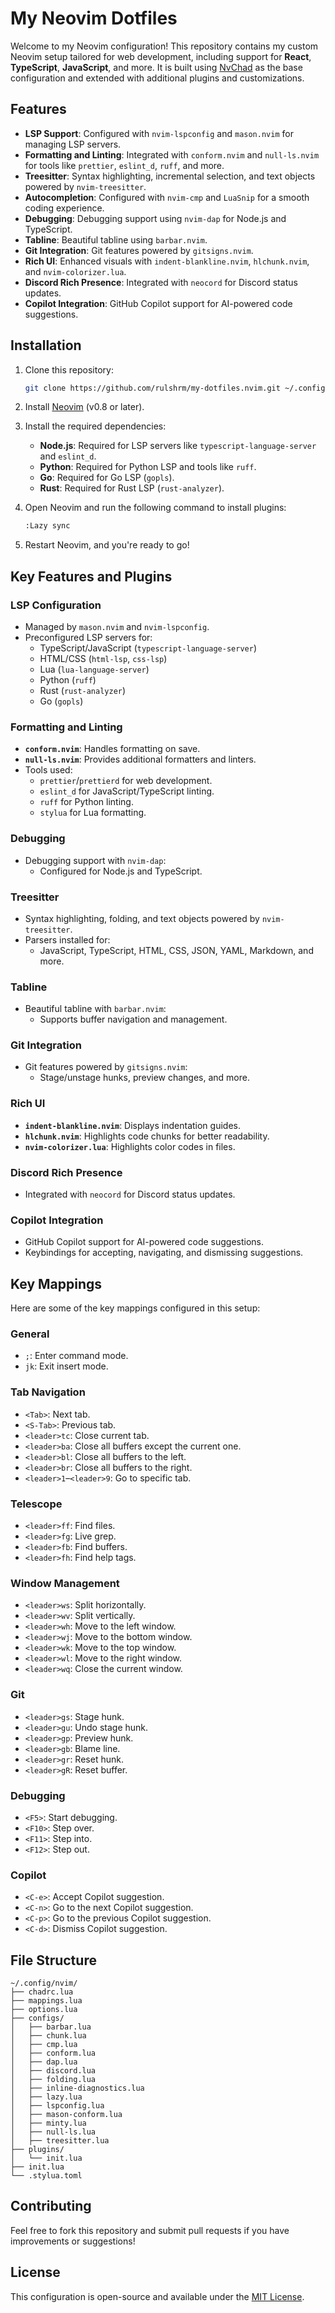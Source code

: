 # My Neovim Dotfiles

Welcome to my Neovim configuration! This repository contains my custom Neovim setup tailored for web development, including support for **React**, **TypeScript**, **JavaScript**, and more. It is built using [NvChad](https://github.com/NvChad/NvChad) as the base configuration and extended with additional plugins and customizations.

## Features

- **LSP Support**: Configured with `nvim-lspconfig` and `mason.nvim` for managing LSP servers.
- **Formatting and Linting**: Integrated with `conform.nvim` and `null-ls.nvim` for tools like `prettier`, `eslint_d`, `ruff`, and more.
- **Treesitter**: Syntax highlighting, incremental selection, and text objects powered by `nvim-treesitter`.
- **Autocompletion**: Configured with `nvim-cmp` and `LuaSnip` for a smooth coding experience.
- **Debugging**: Debugging support using `nvim-dap` for Node.js and TypeScript.
- **Tabline**: Beautiful tabline using `barbar.nvim`.
- **Git Integration**: Git features powered by `gitsigns.nvim`.
- **Rich UI**: Enhanced visuals with `indent-blankline.nvim`, `hlchunk.nvim`, and `nvim-colorizer.lua`.
- **Discord Rich Presence**: Integrated with `neocord` for Discord status updates.
- **Copilot Integration**: GitHub Copilot support for AI-powered code suggestions.

## Installation

1. Clone this repository:
   ```bash
   git clone https://github.com/rulshrm/my-dotfiles.nvim.git ~/.config/nvim
   ```
2. Install [Neovim](https://neovim.io/) (v0.8 or later).

3. Install the required dependencies:
   - **Node.js**: Required for LSP servers like `typescript-language-server` and `eslint_d`.
   - **Python**: Required for Python LSP and tools like `ruff`.
   - **Go**: Required for Go LSP (`gopls`).
   - **Rust**: Required for Rust LSP (`rust-analyzer`).

4. Open Neovim and run the following command to install plugins:
   ```bash
   :Lazy sync
   ```

5. Restart Neovim, and you're ready to go!

## Key Features and Plugins

### LSP Configuration
- Managed by `mason.nvim` and `nvim-lspconfig`.
- Preconfigured LSP servers for:
  - TypeScript/JavaScript (`typescript-language-server`)
  - HTML/CSS (`html-lsp`, `css-lsp`)
  - Lua (`lua-language-server`)
  - Python (`ruff`)
  - Rust (`rust-analyzer`)
  - Go (`gopls`)

### Formatting and Linting
- **`conform.nvim`**: Handles formatting on save.
- **`null-ls.nvim`**: Provides additional formatters and linters.
- Tools used:
  - `prettier`/`prettierd` for web development.
  - `eslint_d` for JavaScript/TypeScript linting.
  - `ruff` for Python linting.
  - `stylua` for Lua formatting.

### Debugging
- Debugging support with `nvim-dap`:
  - Configured for Node.js and TypeScript.

### Treesitter
- Syntax highlighting, folding, and text objects powered by `nvim-treesitter`.
- Parsers installed for:
  - JavaScript, TypeScript, HTML, CSS, JSON, YAML, Markdown, and more.

### Tabline
- Beautiful tabline with `barbar.nvim`:
  - Supports buffer navigation and management.

### Git Integration
- Git features powered by `gitsigns.nvim`:
  - Stage/unstage hunks, preview changes, and more.

### Rich UI
- **`indent-blankline.nvim`**: Displays indentation guides.
- **`hlchunk.nvim`**: Highlights code chunks for better readability.
- **`nvim-colorizer.lua`**: Highlights color codes in files.

### Discord Rich Presence
- Integrated with `neocord` for Discord status updates.

### Copilot Integration
- GitHub Copilot support for AI-powered code suggestions.
- Keybindings for accepting, navigating, and dismissing suggestions.

## Key Mappings

Here are some of the key mappings configured in this setup:

### General
- `;`: Enter command mode.
- `jk`: Exit insert mode.

### Tab Navigation
- `<Tab>`: Next tab.
- `<S-Tab>`: Previous tab.
- `<leader>tc`: Close current tab.
- `<leader>ba`: Close all buffers except the current one.
- `<leader>bl`: Close all buffers to the left.
- `<leader>br`: Close all buffers to the right.
- `<leader>1`–`<leader>9`: Go to specific tab.

### Telescope
- `<leader>ff`: Find files.
- `<leader>fg`: Live grep.
- `<leader>fb`: Find buffers.
- `<leader>fh`: Find help tags.

### Window Management
- `<leader>ws`: Split horizontally.
- `<leader>wv`: Split vertically.
- `<leader>wh`: Move to the left window.
- `<leader>wj`: Move to the bottom window.
- `<leader>wk`: Move to the top window.
- `<leader>wl`: Move to the right window.
- `<leader>wq`: Close the current window.

### Git
- `<leader>gs`: Stage hunk.
- `<leader>gu`: Undo stage hunk.
- `<leader>gp`: Preview hunk.
- `<leader>gb`: Blame line.
- `<leader>gr`: Reset hunk.
- `<leader>gR`: Reset buffer.

### Debugging
- `<F5>`: Start debugging.
- `<F10>`: Step over.
- `<F11>`: Step into.
- `<F12>`: Step out.

### Copilot
- `<C-e>`: Accept Copilot suggestion.
- `<C-n>`: Go to the next Copilot suggestion.
- `<C-p>`: Go to the previous Copilot suggestion.
- `<C-d>`: Dismiss Copilot suggestion.

## File Structure

```
~/.config/nvim/
├── chadrc.lua
├── mappings.lua
├── options.lua
├── configs/
│   ├── barbar.lua
│   ├── chunk.lua
│   ├── cmp.lua
│   ├── conform.lua
│   ├── dap.lua
│   ├── discord.lua
│   ├── folding.lua
│   ├── inline-diagnostics.lua
│   ├── lazy.lua
│   ├── lspconfig.lua
│   ├── mason-conform.lua
│   ├── minty.lua
│   ├── null-ls.lua
│   ├── treesitter.lua
├── plugins/
│   └── init.lua
├── init.lua
└── .stylua.toml
```

## Contributing

Feel free to fork this repository and submit pull requests if you have improvements or suggestions!

## License

This configuration is open-source and available under the [MIT License](LICENSE).